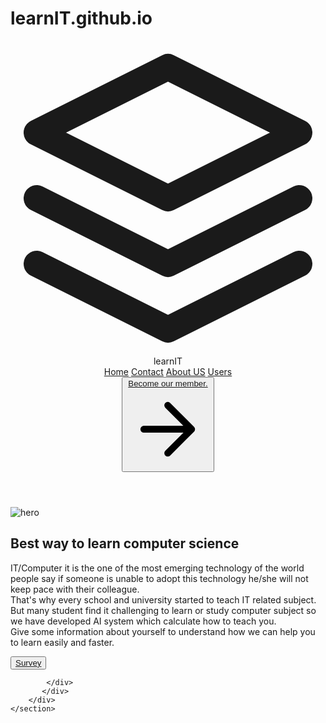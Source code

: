 # learnIT.github.io
<!DOCTYPE html>
<html lang="en">
<head>
    <meta charset="UTF-8">
    <meta name="viewport" content="width=device-width, initial-scale=1.0">
    <title>learnIT</title>
    <link href="https://unpkg.com/tailwindcss@^1.0/dist/tailwind.min.css" rel="stylesheet">
</head>
<body>
    <header class="text-gray-700 body-font">
        <div class="container mx-auto flex flex-wrap p-5 flex-col md:flex-row items-center">
          <a class="flex title-font font-medium items-center text-gray-900 mb-4 md:mb-0">
            <svg xmlns="http://www.w3.org/2000/svg" fill="none" stroke="currentColor" stroke-linecap="round" stroke-linejoin="round" stroke-width="2" class="w-10 h-10 text-white p-2 bg-indigo-500 rounded-full" viewBox="0 0 24 24">
              <path d="M12 2L2 7l10 5 10-5-10-5zM2 17l10 5 10-5M2 12l10 5 10-5"></path>
            </svg>
            <span class="ml-3 text-xl">learnIT</span>
          </a>
          <nav class="md:mr-auto md:ml-4 md:py-1 md:pl-4 md:border-l md:border-gray-400	flex flex-wrap items-center text-base justify-center">
            <a class="mr-5 hover:text-gray-900" href="index.html">Home</a>
            <a class="mr-5 hover:text-gray-900" href="contact.html">Contact</a>
            <a class="mr-5 hover:text-gray-900" href="aboutus.html">About US</a>
            <a class="mr-5 hover:text-gray-900" href="users.html">Users</a>
          </nav>
          <button class="inline-flex items-center bg-gray-200 border-0 py-1 px-3 focus:outline-none hover:bg-gray-300 rounded text-base mt-4 md:mt-0" ><a href = "member.html">Become our member.</a>
            <svg fill="none" stroke="currentColor" stroke-linecap="round" stroke-linejoin="round" stroke-width="2" class="w-4 h-4 ml-1" viewBox="0 0 24 24">
              <path d="M5 12h14M12 5l7 7-7 7"></path>
            </svg>
          </button>
        </div>
      </header>
    <section class="text-gray-700 body-font">
        <div class="container mx-auto flex px-5 py-24 items-center justify-center flex-col">
          <img class="lg:w-2/6 md:w-3/6 w-5/6 mb-10 object-cover object-center rounded" alt="hero" src="https://source.unsplash.com/720x600/?computer,laptop">
           <div class="text-center lg:w-2/3 w-full">
            <h1 class="title-font sm:text-4xl text-3xl mb-4 font-medium text-gray-900">Best way to learn computer science</h1>
            <p class="mb-8 leading-relaxed">IT/Computer it is the one of the most emerging technology of the world people say if someone is unable to adopt this technology he/she will not keep pace with their colleague.<br>That's why every school and university started to teach IT related subject. <br> But many student find it challenging to learn or study computer subject so we have developed AI system which calculate how to teach you.
            <br>Give some information about yourself to understand how we can help you to learn easily and faster. 
            </p>
            <div class="flex justify-center">
              <button class="inline-flex text-white bg-indigo-500 border-0 py-2 px-6 focus:outline-none hover:bg-indigo-600 rounded text-lg"><a href = "first.html" >Survey</button></a>
              
            </div>
           </div>
        </div>
    </section>
    
</body>
</html>
